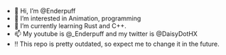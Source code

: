 - 👋 Hi, I’m @Enderpuff
- 👀 I’m interested in Animation, programming 
- 🌱 I’m currently learning Rust and C++.
- 📫 My youtube is @_Enderpuff and my twitter is @DaisyDotHX
- ‼ This repo is pretty outdated, so expect me to change it in the future.

<!---
Enderpuff/Enderpuff is a ✨ special ✨ repository because its `README.md` (this file) appears on your GitHub profile.
You can click the Preview link to take a look at your changes.
--->
